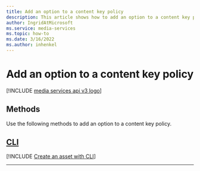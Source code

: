 ```yaml
---
title: Add an option to a content key policy
description: This article shows how to add an option to a content key policy.
author: IngridAtMicrosoft
ms.service: media-services
ms.topic: how-to
ms.date: 3/16/2022
ms.author: inhenkel
---
```


# Add an option to a content key policy

[!INCLUDE [media services api v3 logo](./includes/v3-hr.md)]

## Methods

Use the following methods to add an option to a content key policy.

## [CLI](#tab/cli/)

[!INCLUDE [Create an asset with CLI](includes/task-add-option-content-key-policy-cli.md)]

---
